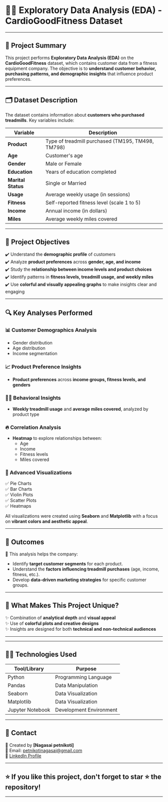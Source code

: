 # 🏃‍♂️ Exploratory Data Analysis (EDA) - CardioGoodFitness Dataset

---

## 📌 Project Summary

This project performs **Exploratory Data Analysis (EDA)** on the **CardioGoodFitness** dataset, which contains customer data from a fitness equipment company. The objective is to **understand customer behavior, purchasing patterns, and demographic insights** that influence product preferences.

---

## 🗂️ Dataset Description

The dataset contains information about **customers who purchased treadmills**. Key variables include:

| Variable       | Description                                                                                   |
|----------------|-----------------------------------------------------------------------------------------------|
| **Product**    | Type of treadmill purchased (TM195, TM498, TM798)                                             |
| **Age**        | Customer's age                                                                                |
| **Gender**     | Male or Female                                                                                |
| **Education**  | Years of education completed                                                                  |
| **Marital Status** | Single or Married                                                                        |
| **Usage**      | Average weekly usage (in sessions)                                                             |
| **Fitness**    | Self-reported fitness level (scale 1 to 5)                                                     |
| **Income**     | Annual income (in dollars)                                                                    |
| **Miles**      | Average weekly miles covered                                                                  |

---

## 🎯 Project Objectives

✔️ Understand the **demographic profile** of customers  
✔️ Analyze **product preferences** across **gender, age, and income**  
✔️ Study the **relationship between income levels and product choices**  
✔️ Identify patterns in **fitness levels, treadmill usage, and weekly miles**  
✔️ Use **colorful and visually appealing graphs** to make insights clear and engaging  

---

## 🔍 Key Analyses Performed

### 📊 Customer Demographics Analysis
- Gender distribution
- Age distribution
- Income segmentation

### 📈 Product Preference Insights
- **Product preferences** across **income groups, fitness levels, and genders**

### 🚶‍♂️ Behavioral Insights
- **Weekly treadmill usage** and **average miles covered**, analyzed by product type

### 🔥 Correlation Analysis
- **Heatmap** to explore relationships between:
    - Age
    - Income
    - Fitness levels
    - Miles covered

### 🎨 Advanced Visualizations
✅ Pie Charts  
✅ Bar Charts  
✅ Violin Plots  
✅ Scatter Plots  
✅ Heatmaps  

All visualizations were created using **Seaborn** and **Matplotlib** with a focus on **vibrant colors and aesthetic appeal**.

---

## 🚀 Outcomes

🏅 This analysis helps the company:

- Identify **target customer segments** for each product.
- Understand the **factors influencing treadmill purchases** (age, income, fitness, etc.).
- Develop **data-driven marketing strategies** for specific customer groups.

---

## 🌟 What Makes This Project Unique?

✨ Combination of **analytical depth** and **visual appeal**  
✨ Use of **colorful plots and creative designs**  
✨ Insights are designed for both **technical and non-technical audiences**

---


---

## 👨‍💻 Technologies Used

| Tool/Library   | Purpose                  |
|----------------|--------------------------|
| Python         | Programming Language     |
| Pandas         | Data Manipulation        |
| Seaborn        | Data Visualization       |
| Matplotlib     | Data Visualization       |
| Jupyter Notebook | Development Environment |

---

## 📧 Contact

💼 Created by **[Nagasai petnikoti]**  
📩 Email: [petnikotinagasai@gmail.com](mailto:petnikotinagasai@gmail.com)  
🔗 [LinkedIn Profile](https://linkedin.com/in/yourprofile)  

---

## ⭐ If you like this project, don't forget to star ⭐ the repository!

---


